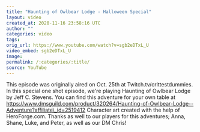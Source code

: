 ```yaml
---
title: "Haunting of Owlbear Lodge - Halloween Special"
layout: video
created_at: 2020-11-16 23:58:16 UTC
author: ""
categories: video
tags: 
orig_url: https://www.youtube.com/watch?v=sgb2eDTxL_U
video_embed: sgb2eDTxL_U
image: 
permalink: /:categories/:title/
source: YouTube
---
```

This episode was originally aired on Oct. 25th at Twitch.tv/crittestdummies. In this special one shot episode, we're playing Haunting of Owlbear Lodge by Jeff C. Stevens. You can find this adventure for your own table at https://www.dmsguild.com/product/320264/Haunting-of-Owlbear-Lodge--Adventure?affiliate\_id=2519412 Character art created with the help of HeroForge.com. Thanks as well to our players for this adventures; Anna, Shane, Luke, and Peter, as well as our DM Chris!